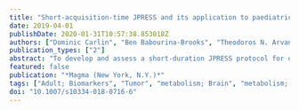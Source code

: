 ```yaml
---
title: "Short-acquisition-time JPRESS and its application to paediatric brain tumours."
date: 2019-04-01
publishDate: 2020-01-31T10:57:38.853018Z
authors: ["Dominic Carlin", "Ben Babourina-Brooks", "Theodoros N. Arvanitis", "Martin Wilson", "Andrew C. Peet"]
publication_types: ["2"]
abstract: "To develop and assess a short-duration JPRESS protocol for detection of overlapping metabolite biomarkers and its application to paediatric brain tumours at 3 Tesla. The short-duration protocol (6 min) was optimised and compared for spectral quality to a high-resolution (38 min) JPRESS protocol in a phantom and five healthy volunteers. The 6-min JPRESS was acquired from four paediatric brain tumours and compared with short-TE PRESS. Metabolite identification between the 6- and 38-min protocols was comparable in phantom and volunteer data. For metabolites with Cramer-Rao lower bounds > 50%, interpretation of JPRESS increased confidence in assignment of lactate, myo-Inositol and scyllo-Inositol. JPRESS also showed promise for the detection of glycine and taurine in paediatric brain tumours when compared to short-TE MRS. A 6-min JPRESS protocol is well tolerated in paediatric brain tumour patients. Visual inspection of a 6-min JPRESS spectrum enables identification of a range of metabolite biomarkers of clinical interest."
featured: false
publication: "*Magma (New York, N.Y.)*"
tags: ["Adult; Biomarkers", "Tumor", "metabolism; Brain", "metabolism; Brain Neoplasms", "metabolism; Child; Female; Glycine", "metabolism; Healthy Volunteers; Humans; Inositol", "metabolism; Lactic Acid", "metabolism; Magnetic Resonance Spectroscopy", "methods", "statistics & numerical data; Male; Phantoms", "Imaging; Taurine", "metabolism; Young Adult; Brain neoplasms; Magnetic resonance spectroscopy; Metabolism"]
doi: "10.1007/s10334-018-0716-6"
---
```


